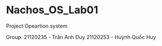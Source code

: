 # Nachos_OS_Lab01
Project Opeartion system

Group:
21120235 - Trần Anh Duy
21120253 - Huỳnh Quốc Huy
